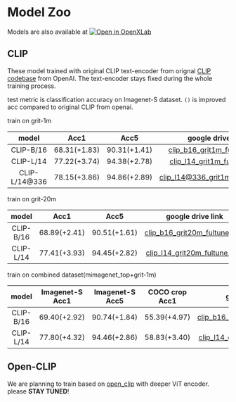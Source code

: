# Model Zoo

Models are also available at [![Open in OpenXLab](https://cdn-static.openxlab.org.cn/header/openxlab_models.svg)](https://openxlab.org.cn/models/detail/SunzeY/AlphaCLIP)

## CLIP

These model trained with original CLIP text-encoder from orignal [CLIP codebase]((https://github.com/openai/CLIP)) from OpenAI. The text-encoder stays fixed during the whole training process.

test metric is classification accuracy on Imagenet-S dataset. `()` is improved acc compared to original CLIP from openai.

train on grit-1m

|     model     |     Acc1     |     Acc5     |                      google drive link                       |                        openxlab link                         |
| :-----------: | :----------: | :----------: | :----------------------------------------------------------: | :----------------------------------------------------------: |
|   CLIP-B/16   | 68.31(+1.83) | 90.31(+1.41) | [clip_b16_grit1m_fultune_8xe](https://drive.google.com/file/d/16fHEXZ-7bgzcSBHzEz1wXRIZTjQIXm_2/view?usp=drive_link) | [clip_b16_grit1m_fultune_8xe](https://download.openxlab.org.cn/models/SunzeY/AlphaCLIP/weight/clip_b16_grit1m_fultune_8xe.pth) |
|   CLIP-L/14   | 77.22(+3.74) | 94.38(+2.78) | [clip_l14_grit1m_fultune_8xe](https://drive.google.com/file/d/1PIhplBnsmSWiJN--TXCCSsiaV6bY9koq/view?usp=drive_link) | [clip_l14_grit1m_fultune_8xe](https://download.openxlab.org.cn/models/SunzeY/AlphaCLIP/weight/clip_l14_grit1m_fultune_8xe.pth) |
| CLIP-L/14@336 | 78.15(+3.86) | 94.86(+2.89) | [clip_l14@336_grit1m_fultune_8xe](https://drive.google.com/file/d/1DeNbUv0lraDxJZItb7shTlvGW6z_Z9Si/view?usp=drive_link) | [clip_l14@336_grit1m_fultune_8xe](https://download.openxlab.org.cn/models/SunzeY/AlphaCLIP/weight/clip_l14_336_grit1m_fultune_8xe.pth) |

train on grit-20m

|   model   |     Acc1     |     Acc5     |                      google drive link                       |                        openxlab link                         |
| :-------: | :----------: | :----------: | :----------------------------------------------------------: | :----------------------------------------------------------: |
| CLIP-B/16 | 68.89(+2.41) | 90.51(+1.61) | [clip_b16_grit20m_fultune_2xe](https://drive.google.com/file/d/1cj3cYwrzBivx0h0NzSjlCg9HAd5aTkDW/view?usp=sharing) | [clip_b16_grit20m_fultune_2xe](https://download.openxlab.org.cn/models/SunzeY/AlphaCLIP/weight/clip_b16_grit+mim_fultune_4xe.pth) |
| CLIP-L/14 | 77.41(+3.93) | 94.45(+2.82) | [clip_l14_grit20m_fultune_2xe](https://drive.google.com/file/d/1WykuBYWePriCVeW5lOwBsgxgeBMzb1nd/view?usp=share_link) | [clip_l14_grit20m_fultune_2xe](https://download.openxlab.org.cn/models/SunzeY/AlphaCLIP/weight/clip_l14_grit+mim_fultune_6xe.pth) |

train on combined dataset(mimagenet_top+grit-1m)

|   model   | Imagenet-S Acc1 | Imagenet-S Acc5 | COCO crop Acc1 |                      google drive link                       |                        openxlab link                         |
| :-------: | :-------------: | :-------------: | :------------: | :----------------------------------------------------------: | :----------------------------------------------------------: |
| CLIP-B/16 |  69.40(+2.92)   |  90.74(+1.84)   |  55.39(+4.97)  | [clip_b16_grit1m+mim_fultune_4xe](https://drive.google.com/file/d/11iDlSAYI_BAi1A_Qz6LTWYHNgPe-UY7I/view?usp=sharing) | [clip_b16_grit1m+mim_fultune_4xe](https://drive.google.com/file/d/11iDlSAYI_BAi1A_Qz6LTWYHNgPe-UY7I/view?usp=sharing) |
| CLIP-L/14 |  77.80(+4.32)   |  94.46(+2.86)   |  58.83(+3.40)  | [clip_l14_grit1m+mim_fultune_6xe](https://drive.google.com/file/d/1JfzOTvjf0tqBtKWwpBJtjYxdHi-06dbk/view?usp=sharing) | [clip_l14_grit1m+mim_fultune_6xe](https://download.openxlab.org.cn/models/SunzeY/AlphaCLIP/weight/clip_b16_grit+mim_fultune_4xe.pth) |

## Open-CLIP

We are planning to train based on [open_clip](https://github.com/mlfoundations/open_clip) with deeper ViT encoder. please **STAY TUNED**!